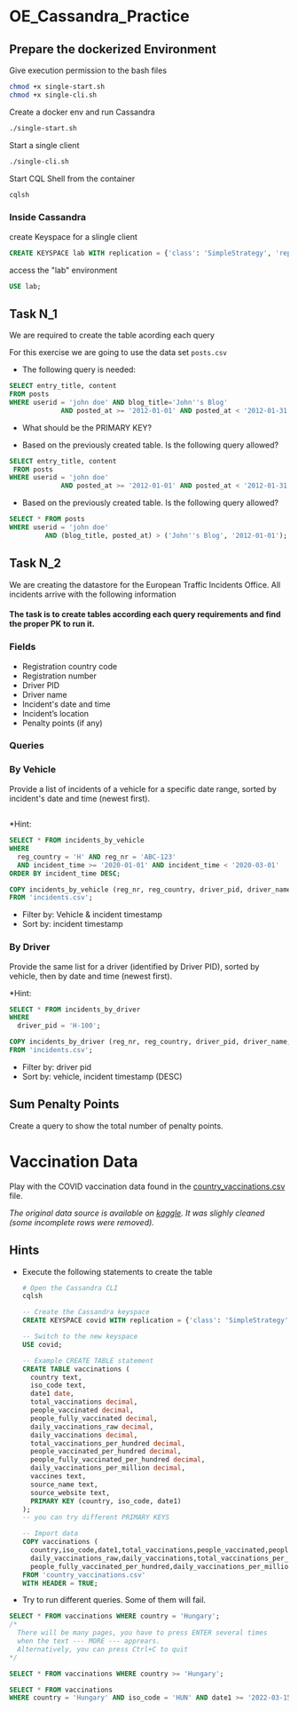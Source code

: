 # OE_Cassandra_Practice

## Prepare the dockerized Environment

Give execution permission to the bash files
```bash
chmod +x single-start.sh
chmod +x single-cli.sh
```

Create a docker env and run Cassandra
```bash
./single-start.sh
```

Start a single client
``` bash
./single-cli.sh
```

Start CQL Shell from the container
``` bash
cqlsh
```

### Inside Cassandra

create Keyspace for a slingle client
``` sql
CREATE KEYSPACE lab WITH replication = {'class': 'SimpleStrategy', 'replication_factor': 1};
```
access the "lab" environment

```sql
USE lab;
```

## Task N_1

We are required to create the table acording each query 

For this exercise we are going to use the data set ```posts.csv ```

* The following query is needed:

```sql
SELECT entry_title, content 
FROM posts 
WHERE userid = 'john doe' AND blog_title='John''s Blog' 
             AND posted_at >= '2012-01-01' AND posted_at < '2012-01-31';

```
* What should be the PRIMARY KEY?

* Based on the previously created table. Is the following query allowed?

```sql
SELECT entry_title, content
 FROM posts 
WHERE userid = 'john doe' 
             AND posted_at >= '2012-01-01' AND posted_at < '2012-01-31';
```

* Based on the previously created table. Is the following query allowed?

```sql
SELECT * FROM posts 
WHERE userid = 'john doe' 
         AND (blog_title, posted_at) > ('John''s Blog', '2012-01-01');

```

## Task N_2

We are creating the datastore for the European Traffic Incidents Office. All incidents arrive with the following information

#### The task is to create tables according each query requirements and find the proper PK to run it.

### Fields
* Registration country code
* Registration number
* Driver PID
* Driver name
* Incident's date and time
* Incident’s location
* Penalty points (if any)

### Queries

### By Vehicle

Provide a list of incidents of a vehicle for a specific date range, sorted by incident's date and time (newest first).

##

*Hint: 

```sql
SELECT * FROM incidents_by_vehicle 
WHERE 
  reg_country = 'H' AND reg_nr = 'ABC-123'  
  AND incident_time >= '2020-01-01' AND incident_time < '2020-03-01'
ORDER BY incident_time DESC;
```

```sql
COPY incidents_by_vehicle (reg_nr, reg_country, driver_pid, driver_name, incident_time, incident_location, penality_points) 
FROM 'incidents.csv';
```

* Filter by: Vehicle & incident timestamp
* Sort by: incident timestamp


### By Driver

Provide the same list for a driver (identified by Driver PID), sorted by vehicle, then by date and time (newest first).

*Hint: 

```sql
SELECT * FROM incidents_by_driver
WHERE 
  driver_pid = 'H-100'; 
```

```sql
COPY incidents_by_driver (reg_nr, reg_country, driver_pid, driver_name, incident_time, incident_location, penality_points) 
FROM 'incidents.csv';
```

* Filter by: driver pid
* Sort by: vehicle, incident timestamp (DESC)

## Sum Penalty Points

Create a query to show the total number of penalty points.

##

# Vaccination Data

Play with the COVID vaccination data found in the [country_vaccinations.csv](country_vaccinations.csv) file. 

_The original data source is available on [kaggle](https://www.kaggle.com/gpreda/covid-world-vaccination-progress). 
It was slighly cleaned (some incomplete rows were removed)._

## Hints

* Execute the following statements to create the table
  ```bash
  # Open the Cassandra CLI
  cqlsh
  ```

  ```sql
  -- Create the Cassandra keyspace
  CREATE KEYSPACE covid WITH replication = {'class': 'SimpleStrategy', 'replication_factor': 1};
  
  -- Switch to the new keyspace
  USE covid;
  
  -- Example CREATE TABLE statement
  CREATE TABLE vaccinations (
    country text,
    iso_code text,
    date1 date,
    total_vaccinations decimal,
    people_vaccinated decimal,
    people_fully_vaccinated decimal,
    daily_vaccinations_raw decimal,
    daily_vaccinations decimal,
    total_vaccinations_per_hundred decimal,
    people_vaccinated_per_hundred decimal,
    people_fully_vaccinated_per_hundred decimal,
    daily_vaccinations_per_million decimal,
    vaccines text,
    source_name text,
    source_website text,
    PRIMARY KEY (country, iso_code, date1)
  );
  -- you can try different PRIMARY KEYS
  
  -- Import data
  COPY vaccinations (
    country,iso_code,date1,total_vaccinations,people_vaccinated,people_fully_vaccinated,
    daily_vaccinations_raw,daily_vaccinations,total_vaccinations_per_hundred,people_vaccinated_per_hundred,
    people_fully_vaccinated_per_hundred,daily_vaccinations_per_million,vaccines,source_name,source_website)
  FROM 'country_vaccinations.csv'
  WITH HEADER = TRUE;
  ```

* Try to run different queries. Some of them will fail.

```sql
SELECT * FROM vaccinations WHERE country = 'Hungary';
/* 
  There will be many pages, you have to press ENTER several times 
  when the text --- MORE --- apprears. 
  Alternatively, you can press Ctrl+C to quit 
*/

SELECT * FROM vaccinations WHERE country >= 'Hungary';

SELECT * FROM vaccinations 
WHERE country = 'Hungary' AND iso_code = 'HUN' AND date1 >= '2022-03-15';
```
